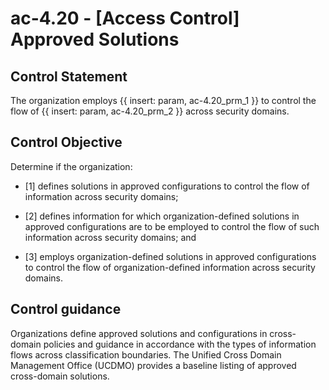 # ac-4.20 - \[Access Control\] Approved Solutions

## Control Statement

The organization employs {{ insert: param, ac-4.20_prm_1 }} to control the flow of {{ insert: param, ac-4.20_prm_2 }} across security domains.

## Control Objective

Determine if the organization:

- \[1\] defines solutions in approved configurations to control the flow of information across security domains;

- \[2\] defines information for which organization-defined solutions in approved configurations are to be employed to control the flow of such information across security domains; and

- \[3\] employs organization-defined solutions in approved configurations to control the flow of organization-defined information across security domains.

## Control guidance

Organizations define approved solutions and configurations in cross-domain policies and guidance in accordance with the types of information flows across classification boundaries. The Unified Cross Domain Management Office (UCDMO) provides a baseline listing of approved cross-domain solutions.
